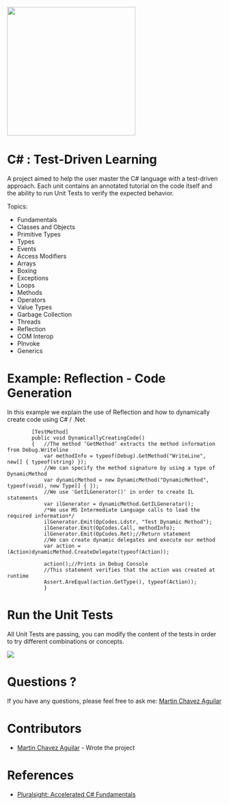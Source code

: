 <a name="README">[<img src="https://s3-us-west-2.amazonaws.com/testdrivenlearningbucket/c%23.jpg"  width="300px" height="300px" />](https://github.com/MartinChavez/Learn-CSharp)</a>

C# : Test-Driven Learning
================

A project aimed to help the user master the C# language with a test-driven approach. Each unit contains an annotated tutorial on the code itself and the ability to run Unit Tests to verify the expected behavior.

Topics:

 - Fundamentals
 - Classes and Objects 
 - Primitive Types
 - Types
 - Events 
 - Access Modifiers
 - Arrays
 - Boxing
 - Exceptions
 - Loops
 - Methods
 - Operators
 - Value Types
 - Garbage Collection
 - Threads
 - Reflection
 - COM Interop
 - PInvoke
 - Generics
 
Example: Reflection - Code Generation
====================
In this example we explain the use of Reflection and how to dynamically create code using C# / .Net
```CSharp
        [TestMethod]
        public void DynamicallyCreatingCode()
        {   //The method ‘GetMethod’ extracts the method information from Debug.Writeline 
            var methodInfo = typeof(Debug).GetMethod("WriteLine", new[] { typeof(string) }); 
            //We can specify the method signature by using a type of DynamicMethod
            var dynamicMethod = new DynamicMethod("DynamicMethod", typeof(void), new Type[] { }); 
            //We use 'GetILGenerator()' in order to create IL statements
            var ilGenerator = dynamicMethod.GetILGenerator();
            /*We use MS Intermediate Language calls to load the required information*/
            ilGenerator.Emit(OpCodes.Ldstr, "Test Dynamic Method");
            ilGenerator.Emit(OpCodes.Call, methodInfo);
            ilGenerator.Emit(OpCodes.Ret);//Return statement
            //We can create dynamic delegates and execute our method
            var action = (Action)dynamicMethod.CreateDelegate(typeof(Action)); 

            action();//Prints in Debug Console
            //This statement verifies that the action was created at runtime
            Assert.AreEqual(action.GetType(), typeof(Action));
            }
```

Run the Unit Tests
====================
All Unit Tests are passing, you can modify the content of the tests in order to try different combinations or concepts.

<a name="README">[<img src="https://s3-us-west-2.amazonaws.com/testdrivenlearningbucket/PassingRunningTests.png" />](https://github.com/MartinChavez/Learn-CSharp)</a>


Questions ?
====================

If you have any questions, please feel free to ask me:
[Martin Chavez Aguilar](mailto:martin.chavez@live.com)

Contributors
====================

* [Martin Chavez Aguilar](http://martinchavezaguilar.com/) - Wrote the project

References
====================

* [Pluralsight: Accelerated C# Fundamentals](http://www.pluralsight.com/courses/csharp-fundamentals)
